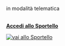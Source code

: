 in modalità telematica
<br><br/>

[**Accedi allo Sportello**][e42269d2]

  [e42269d2]: http://suap.pa.umbria.it/castiglionedellago/Contenuti/default.aspx?alias=C309&software= "vai allo Sportello"


[![vai allo Sportello][vai allo Sportello]][e42269d2]

[vai allo Sportello]: http://www.google.com/images/logo.gif
